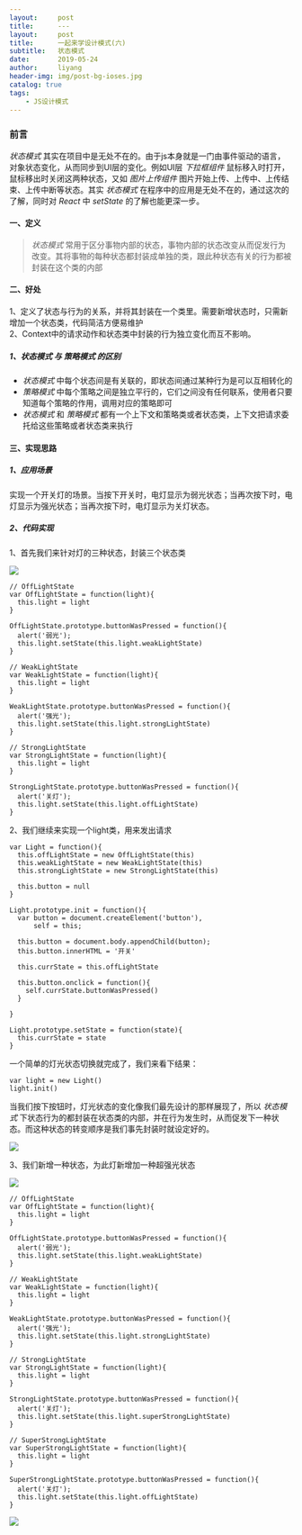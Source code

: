 ```yaml
---
layout:     post
title:      ---
layout:     post
title:      一起来学设计模式(六)
subtitle:   状态模式
date:       2019-05-24
author:     liyang
header-img: img/post-bg-ioses.jpg
catalog: true
tags:
    - JS设计模式
---
```


### 前言
*状态模式* 其实在项目中是无处不在的。由于js本身就是一门由事件驱动的语言，对象状态变化，从而同步到UI层的变化。例如UI层 *下拉框组件* 鼠标移入时打开，鼠标移出时关闭这两种状态，又如 *图片上传组件* 图片开始上传、上传中、上传结束、上传中断等状态。其实 *状态模式* 在程序中的应用是无处不在的，通过这次的了解，同时对 *React* 中 *setState* 的了解也能更深一步。

#### 一、定义
> *状态模式* 常用于区分事物内部的状态，事物内部的状态改变从而促发行为改变。其将事物的每种状态都封装成单独的类，跟此种状态有关的行为都被封装在这个类的内部

#### 二、好处
1、定义了状态与行为的关系，并将其封装在一个类里。需要新增状态时，只需新增加一个状态类，代码简洁方便易维护<br/>
2、Context中的请求动作和状态类中封装的行为独立变化而互不影响。<br/>

##### 1、*状态模式* 与 *策略模式* 的区别
* *状态模式* 中每个状态间是有关联的，即状态间通过某种行为是可以互相转化的
* *策略模式* 中每个策略之间是独立平行的，它们之间没有任何联系，使用者只要知道每个策略的作用，调用对应的策略即可
* *状态模式* 和 *策略模式* 都有一个上下文和策略类或者状态类，上下文把请求委托给这些策略或者状态类来执行


#### 三、实现思路

##### 1、应用场景
实现一个开关灯的场景。当按下开关时，电灯显示为弱光状态；当再次按下时，电灯显示为强光状态；当再次按下时，电灯显示为关灯状态。

##### 2、代码实现
1、首先我们来针对灯的三种状态，封装三个状态类

![](http://dev.fenzhitech.com/res/c9ecb2f36233a0e6cc0a7412db218d25.png)

```
// OffLightState
var OffLightState = function(light){
  this.light = light
}

OffLightState.prototype.buttonWasPressed = function(){
  alert('弱光');
  this.light.setState(this.light.weakLightState)
}

// WeakLightState
var WeakLightState = function(light){
  this.light = light
}

WeakLightState.prototype.buttonWasPressed = function(){
  alert('强光');
  this.light.setState(this.light.strongLightState)
}

// StrongLightState
var StrongLightState = function(light){
  this.light = light
}

StrongLightState.prototype.buttonWasPressed = function(){
  alert('关灯');
  this.light.setState(this.light.offLightState)
}

```

2、我们继续来实现一个light类，用来发出请求

```
var Light = function(){
  this.offLightState = new OffLightState(this)
  this.weakLightState = new WeakLightState(this)
  this.strongLightState = new StrongLightState(this)

  this.button = null
}

Light.prototype.init = function(){
  var button = document.createElement('button'),
      self = this;

  this.button = document.body.appendChild(button);
  this.button.innerHTML = '开关'

  this.currState = this.offLightState

  this.button.onclick = function(){
    self.currState.buttonWasPressed()
  }

}

Light.prototype.setState = function(state){
  this.currState = state
}

```

一个简单的灯光状态切换就完成了，我们来看下结果：

```
var light = new Light()
light.init()

```

当我们按下按钮时，灯光状态的变化像我们最先设计的那样展现了，所以 *状态模式* 下状态行为的都封装在状态类的内部，并在行为发生时，从而促发下一种状态。而这种状态的转变顺序是我们事先封装时就设定好的。

![](http://dev.fenzhitech.com/res/7fb4e7527d21fe6827216d6afe96eccc.gif)


3、我们新增一种状态，为此灯新增加一种超强光状态

![](http://dev.fenzhitech.com/res/29c3a57d663d6e1c59fb7283d7e82958.png)

```
// OffLightState
var OffLightState = function(light){
  this.light = light
}

OffLightState.prototype.buttonWasPressed = function(){
  alert('弱光');
  this.light.setState(this.light.weakLightState)
}

// WeakLightState
var WeakLightState = function(light){
  this.light = light
}

WeakLightState.prototype.buttonWasPressed = function(){
  alert('强光');
  this.light.setState(this.light.strongLightState)
}

// StrongLightState
var StrongLightState = function(light){
  this.light = light
}

StrongLightState.prototype.buttonWasPressed = function(){
  alert('关灯');
  this.light.setState(this.light.superStrongLightState)
}

// SuperStrongLightState
var SuperStrongLightState = function(light){
  this.light = light
}

SuperStrongLightState.prototype.buttonWasPressed = function(){
  alert('关灯');
  this.light.setState(this.light.offLightState)
}

```

![](http://dev.fenzhitech.com/res/96cce7252c8e7b42e0cbc39d8cfc37df.gif)
